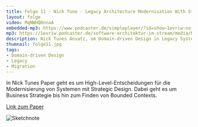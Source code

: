 ```yaml
---
title: Folge 11 - Nick Tune - Legacy Architecture Modernisation With Strategic Domain-Driven Design
layout: folge
video: MqNWHQ0nnaA
embedded-mp3: https://www.podcaster.de/simpleplayer/?id=show~1evriw~software-architektur-im-stream~pod-97306cbe66874bfe43a321c221&v=1616432747
mp3: https://1evriw.podcaster.de/software-architektur-im-stream/media/NickTune.mp3
description: Nick Tunes Ansatz, um Domain-driven Design in Legacy Systemen zu etablieren.
thumnail: folge11.jpg
tags:
- Domain-driven Design
- Legacy
- Migration
---
```


In Nick Tunes Paper geht es um High-Level-Entscheidungen für die
Modernisierung von Systemen mit Strategic Design. Dabei geht es um
Business Strategie bis hin zum Finden von Bounded Contexts.

[Link zum Paper](https://medium.com/nick-tune-tech-strategy-blog/legacy-architecture-modernisation-with-strategic-domain-driven-design-3e7c05bb383f)

![Sketchnote](/sketchnotes/folge11.jpg)
